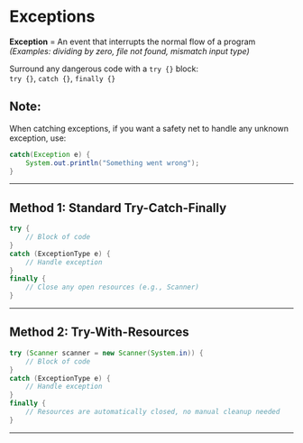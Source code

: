 # Exceptions

**Exception** = An event that interrupts the normal flow of a program  
*(Examples: dividing by zero, file not found, mismatch input type)*

Surround any dangerous code with a `try {}` block:  
`try {}`, `catch {}`, `finally {}`

## Note:

When catching exceptions, if you want a safety net to handle any unknown exception, use:

```java
catch(Exception e) {
    System.out.println("Something went wrong");
}
```

---

## Method 1: Standard Try-Catch-Finally

```java
try {
    // Block of code
} 
catch (ExceptionType e) {
    // Handle exception
} 
finally {
    // Close any open resources (e.g., Scanner)
}
```

---

## Method 2: Try-With-Resources

```java
try (Scanner scanner = new Scanner(System.in)) {
    // Block of code
} 
catch (ExceptionType e) {
    // Handle exception
} 
finally {
    // Resources are automatically closed, no manual cleanup needed
}
```
---